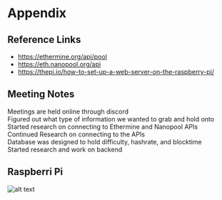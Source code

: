 # Appendix    

## Reference Links    
* https://ethermine.org/api/pool    
* https://eth.nanopool.org/api
* https://thepi.io/how-to-set-up-a-web-server-on-the-raspberry-pi/

    
## Meeting Notes    
Meetings are held online through discord    
Figured out what type of information we wanted to grab and hold onto    
Started research on connecting to Ethermine and Nanopool APIs    
Continued Research on connecting to the APIs    
Database was designed to hold difficulty, hashrate, and blocktime    
Started research and work on backend    


## Raspberri Pi    
![alt text](https://github.com/Howarat/Senior-Design-Project/blob/main/Raspberry%20Pi.jpg)
